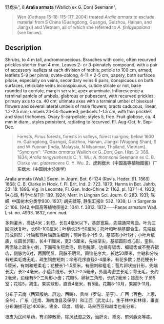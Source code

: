 野楤头",
8.**Aralia armata** (Wallich ex G. Don) Seemann",

> Wen (Cathaya 15-16: 115-117. 2004) treated *Aralia armata* to exclude material from S China (Guangdong, Guangxi, Guizhou, Hainan, and Jiangxi) and Vietnam, all of which she referred to *A. finlaysoniana* (see below).

## Description
Shrubs, to 4 m tall, andromonoecious. Branches with conic, often recurved prickles shorter than 4 mm. Leaves 2- or 3-pinnately compound, with a pair of accessory leaflets at each division of rachis; petiole to 100 cm, armed; leaflets 5-9 per pinna, ovate-oblong, 4-11 × 2-5 cm, papery, both surfaces pilose, especially on veins, secondary veins 6 pairs, conspicuous on both surfaces, reticulate veins inconspicuous, cuticle striate or not, base rounded to cordate, margin serrate, apex acuminate. Inflorescence a terminal panicle of umbels, glabrous or pubescent, with recurved prickles; primary axis to ca. 40 cm; ultimate axes with a terminal umbel of bisexual flowers and several lateral umbels of male flowers; bracts caducous, linear, 1.2-2.5 mm; umbels 20-50-flowered; pedicels 1-1.5 cm, with thin prickles and stout trichomes. Ovary 5-carpellate; styles 5, free. Fruit globose, ca. 4 mm in diam., styles persistent, radiating to recurved. Fl. Aug-Oct, fr. Sep-Dec.

> Forests, *Pinus* forests, forests in valleys, forest margins; below 1600 m. Guangdong, Guangxi, Guizhou, Hainan, Jiangxi (Wugong Shan), S and W Yunnan [India, Malaysia, N Myanmar, Thailand, Vietnam].
  "Synonym": "*Panax armatus* Wallich ex G. Don, Gen. Hist. 3: 386. 1834; *Aralia tengyuehensis* C. Y. Wu; *A. thomsonii* Seemann ex C. B. Clarke var. *glabrescens* C. Y. Wu.
**2．虎刺楤木（中国高等植物图鉴）广东楤木（中国树木分类学）**

Aralia armata (Wall.) Seem. in Journ. Bot. 6: 134 (Revis. Heder. 91. 1868) 1868; C. B. Clarke in Hook. f. Fl. Brit. Ind. 2: 723. 1879; Harms in Bot. Jahrb. 23: 18. 1896. Vig. in Lecomte, Fl. Gen. Indo-Chine 2: 1162. pl. 137 1-4. 1923; 钟心煊, 科学社丛刊1: 189. 1924; Merr. in Lingnan Sci. Journ. 6: 283. 1931; 陈嵘, 中国树木分类学930. 1937; 胡先骕等, 静生汇报8: 532. 1938; Li in Sargentia 2: 106. 1942;中国高等植物图鉴2: 1041. f. 3812. 1972——Panax armatum Wall. List. no. 4933. 1832, nom. nud.

多刺灌木，高达4米；刺短，长在4毫米以下，基部宽扁，先端通常弯曲。叶为三回羽状复叶，长60-100厘米；叶柄长25-50厘米；托叶和叶柄基部合生，先端截形或斜形；叶轴和羽片轴疏生细刺；羽片有小叶5-9，基部有小叶1对；小叶片纸质，长圆状卵形，长4-11厘米，宽2-5厘米，先端渐尖，基部圆形或心形，歪斜，两面脉上疏生小刺，下面密生短柔毛，后毛脱落，边缘有锯齿、细锯齿或不整齐锯齿，侧脉约6对，两面明显，网脉不明显。圆锥花序大，长达50厘米，主轴和分枝有短柔毛或无毛，疏生钩曲短刺；伞形花序直径2-4厘米，有花多数；总花梗长1-5厘米，有刺和短柔毛；花梗长1-1.5厘米，有细刺和粗毛；苞片卵状披针形，先端长尖，长2-4毫米，小苞片线形，长1.2-2.5毫米，外面均密生长毛；萼无毛，长约2毫米，边缘有5个三角形小齿；花瓣5，卵状三角形，长约2毫米；雄蕊5; 子房5室；花柱5，离生。果实球形，直径4毫米，有5稜。花期8-10月，果期9-11月。

分布于云南（西双版纳、屏边、西畴）、贵州（罗甸、册亨）、广西（百色、上思、全州）、广东（连南、海南澹县及保亭）和江西（武功山）。生于林中和林缘，垂直分布海拔可达1400米。锡金、印度、缅甸、马来西亚和越南也有分布。

根皮为民间草药，有消肿散瘀，除风祛湿之效，治肝炎、肾炎、前列腺炎等症。
